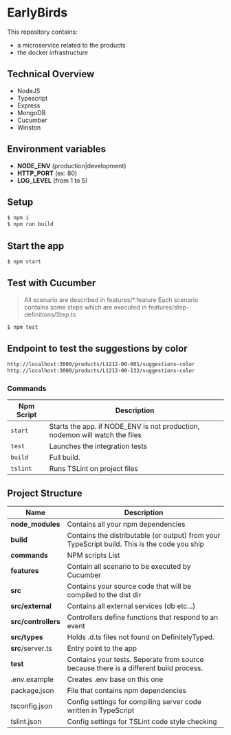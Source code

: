 # EarlyBirds

This repository contains:
- a microservice related to the products
- the docker infrastructure

## Technical Overview
- NodeJS  
- Typescript  
- Express
- MongoDB
- Cucumber
- Winston
  
  
## Environment variables

- **NODE_ENV** (production|development)
- **HTTP_PORT** (ex: 80)
- **LOG_LEVEL** (from 1 to 5)
  
## Setup

```bash
$ npm i
$ npm run build
```
  
## Start the app
```bash
$ npm start
```
  
## Test with Cucumber

> All scenario are described in features/*.feature
> Each scenario contains some steps which are executed in features/step-definitions/Step.ts

```bash
$ npm test
```

## Endpoint to test the suggestions by color
```bash
http://localhost:3000/products/L1212-00-001/suggestions-color
http://localhost:3000/products/L1212-00-132/suggestions-color
```

### Commands

| Npm Script | Description |
| ------------------------- | ------------------------------------------------------------------------------------------------- |
| `start`                   | Starts the app. if NODE_ENV is not production, nodemon will watch the files                       |
| `test`                    | Launches the integration tests|
| `build`                   | Full build.|
| `tslint`                  | Runs TSLint on project files                                                                      |

## Project Structure

| Name | Description |
| ------------------------ | --------------------------------------------------------------------------------------------- |
| **node_modules**         | Contains all your npm dependencies                                                            |
| **build**                | Contains the distributable (or output) from your TypeScript build. This is the code you ship  |
| **commands**             | NPM scripts List |
| **features**             | Contain all scenario to be executed by Cucumber |
| **src**                  | Contains your source code that will be compiled to the dist dir                               |
| **src/external**         | Contains all external services (db etc...) |
| **src/controllers**      | Controllers define functions that respond to an event                                         |
| **src/types**            | Holds .d.ts files not found on DefinitelyTyped.|
| **src**/server.ts        | Entry point to the app                                                               |
| **test**                 | Contains your tests. Seperate from source because there is a different build process.         |
| .env.example             | Creates .env base on this one |
| package.json             | File that contains npm dependencies                         |
| tsconfig.json            | Config settings for compiling server code written in TypeScript                               |
| tslint.json              | Config settings for TSLint code style checking                                                |

